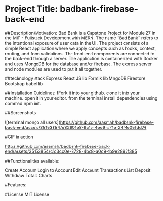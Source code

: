 # Project Title: badbank-firebase-back-end


##Description/Motivation: Bad Bank is a Capstone Project for Module 27 in the MIT - Fullstack Development with MERN. The name “Bad Bank” refers to the intentional exposure of user data in the UI. The project consists of a simple React application where we apply concepts such as hooks, context, routing, and form validations. The front-end components are connected to the back-end through a server. The application is containerized with Docker and uses MongoDB for the database and/or firebase. The express server and node modules are used to put it all together.

##technology stack
Express
React JS lib
Formik lib
MngoDB 
Firestore 
Bootstrap
babel  lib


##Installation Guidelines: 
fFork it into your github.
clone it into your machine. 
open it in your editor.
from the terminal install dependencies using commad npm init.

##Screenshots:

![terminal mongo  all users](https://github.com/aasmah/badbank-firebase-back-end/assets/35153854/e82901e8-9c1e-4ee9-a71e-24f4e05fdd76


#GIF in action


https://github.com/aasmah/badbank-firebase-back-end/assets/35153854/c1c3cc0e-3728-4bc8-a0c9-fb9e2892f385


##Functionalities available:

Create Account
Login to Account
Edit Account
Transactions List
Deposit
Withdraw
Totals Charts

#Features:

#License
MIT License


